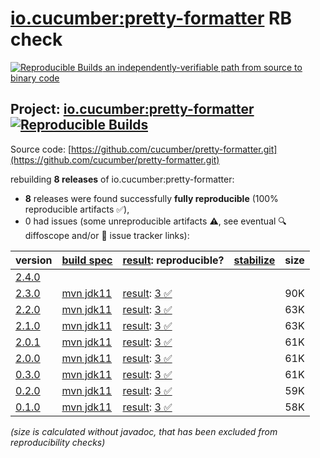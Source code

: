 [io.cucumber:pretty-formatter](https://central.sonatype.com/artifact/io.cucumber/pretty-formatter/versions) RB check
=======

[![Reproducible Builds](https://reproducible-builds.org/images/logos/rb.svg) an independently-verifiable path from source to binary code](https://reproducible-builds.org/)

## Project: [io.cucumber:pretty-formatter](https://central.sonatype.com/artifact/io.cucumber/pretty-formatter/versions) [![Reproducible Builds](https://img.shields.io/endpoint?url=https://raw.githubusercontent.com/jvm-repo-rebuild/reproducible-central/master/content/io/cucumber/pretty-formatter/badge.json)](https://github.com/jvm-repo-rebuild/reproducible-central/blob/master/content/io/cucumber/pretty-formatter/README.md)

Source code: [https://github.com/cucumber/pretty-formatter.git](https://github.com/cucumber/pretty-formatter.git)

rebuilding **8 releases** of io.cucumber:pretty-formatter:
- **8** releases were found successfully **fully reproducible** (100% reproducible artifacts :white_check_mark:),
- 0 had issues (some unreproducible artifacts :warning:, see eventual :mag: diffoscope and/or :memo: issue tracker links):

| version | [build spec](/BUILDSPEC.md) | [result](https://reproducible-builds.org/docs/jvm/): reproducible? | [stabilize](https://github.com/google/oss-rebuild/blob/main/cmd/stabilize/README.md) | size |
| -- | --------- | ------ | ------ | -- |
| [2.4.0](https://central.sonatype.com/artifact/io.cucumber/pretty-formatter/2.4.0/pom) | | | |
| [2.3.0](https://central.sonatype.com/artifact/io.cucumber/pretty-formatter/2.3.0/pom) | [mvn jdk11](pretty-formatter-2.3.0.buildspec) | [result](pretty-formatter-2.3.0.buildinfo): [3 :white_check_mark: ](pretty-formatter-2.3.0.buildcompare) | | 90K |
| [2.2.0](https://central.sonatype.com/artifact/io.cucumber/pretty-formatter/2.2.0/pom) | [mvn jdk11](pretty-formatter-2.2.0.buildspec) | [result](pretty-formatter-2.2.0.buildinfo): [3 :white_check_mark: ](pretty-formatter-2.2.0.buildcompare) | | 63K |
| [2.1.0](https://central.sonatype.com/artifact/io.cucumber/pretty-formatter/2.1.0/pom) | [mvn jdk11](pretty-formatter-2.1.0.buildspec) | [result](pretty-formatter-2.1.0.buildinfo): [3 :white_check_mark: ](pretty-formatter-2.1.0.buildcompare) | | 63K |
| [2.0.1](https://central.sonatype.com/artifact/io.cucumber/pretty-formatter/2.0.1/pom) | [mvn jdk11](pretty-formatter-2.0.1.buildspec) | [result](pretty-formatter-2.0.1.buildinfo): [3 :white_check_mark: ](pretty-formatter-2.0.1.buildcompare) | | 61K |
| [2.0.0](https://central.sonatype.com/artifact/io.cucumber/pretty-formatter/2.0.0/pom) | [mvn jdk11](pretty-formatter-2.0.0.buildspec) | [result](pretty-formatter-2.0.0.buildinfo): [3 :white_check_mark: ](pretty-formatter-2.0.0.buildcompare) | | 61K |
| [0.3.0](https://central.sonatype.com/artifact/io.cucumber/pretty-formatter/0.3.0/pom) | [mvn jdk11](pretty-formatter-0.3.0.buildspec) | [result](pretty-formatter-0.3.0.buildinfo): [3 :white_check_mark: ](pretty-formatter-0.3.0.buildcompare) | | 61K |
| [0.2.0](https://central.sonatype.com/artifact/io.cucumber/pretty-formatter/0.2.0/pom) | [mvn jdk11](pretty-formatter-0.2.0.buildspec) | [result](pretty-formatter-0.2.0.buildinfo): [3 :white_check_mark: ](pretty-formatter-0.2.0.buildcompare) | | 59K |
| [0.1.0](https://central.sonatype.com/artifact/io.cucumber/pretty-formatter/0.1.0/pom) | [mvn jdk11](pretty-formatter-0.1.0.buildspec) | [result](pretty-formatter-0.1.0.buildinfo): [3 :white_check_mark: ](pretty-formatter-0.1.0.buildcompare) | | 58K |

<i>(size is calculated without javadoc, that has been excluded from reproducibility checks)</i>
